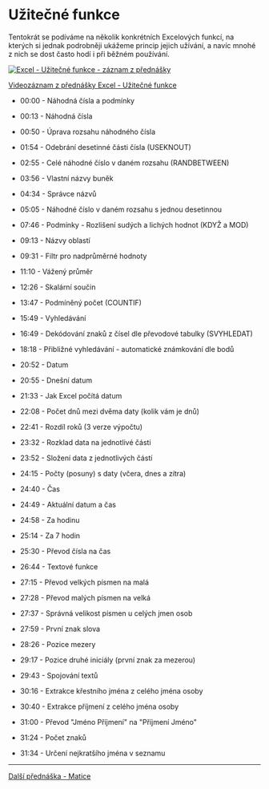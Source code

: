 # Užitečné funkce

Tentokrát se podíváme na několik konkrétních Excelových funkcí, na kterých si jednak podrobněji ukážeme princip jejich užívání, a navíc mnohé z nich se dost často hodí i při běžném používání.

[![Excel - Užitečné funkce - záznam z přednášky](https://img.youtube.com/vi/pke0GHYRfMQ/0.jpg)](https://youtu.be/pke0GHYRfMQ)

[Videozáznam z přednášky Excel - Užitečné funkce](https://youtu.be/pke0GHYRfMQ)

* 00:00 - Náhodná čísla a podmínky
* 00:13 - Náhodná čísla
* 00:50 - Úprava rozsahu náhodného čísla
* 01:54 - Odebrání desetinné části čísla (USEKNOUT)
* 02:55 - Celé náhodné číslo v daném rozsahu (RANDBETWEEN)
* 03:56 - Vlastní názvy buněk
* 04:34 - Správce názvů
* 05:05 - Náhodné číslo v daném rozsahu s jednou desetinnou
* 07:46 - Podmínky - Rozlišení sudých a lichých hodnot (KDYŽ a MOD)
* 09:13 - Názvy oblastí
* 09:31 - Filtr pro nadprůměrné hodnoty
* 11:10 - Vážený průměr
* 12:26 - Skalární součin
* 13:47 - Podmíněný počet (COUNTIF)

* 15:49 - Vyhledávání
* 16:49 - Dekódování znaků z čísel dle převodové tabulky (SVYHLEDAT)
* 18:18 - Přibližné vyhledávání - automatické známkování dle bodů

* 20:52 - Datum
* 20:55 - Dnešní datum
* 21:33 - Jak Excel počítá datum
* 22:08 - Počet dnů mezi dvěma daty (kolik vám je dnů)
* 22:41 - Rozdíl roků (3 verze výpočtu)
* 23:32 - Rozklad data na jednotlivé části
* 23:52 - Složení data z jednotlivých částí
* 24:15 - Počty (posuny) s daty (včera, dnes a zítra)
* 24:40 - Čas
* 24:49 - Aktuální datum a čas
* 24:58 - Za hodinu
* 25:14 - Za 7 hodin
* 25:30 - Převod čísla na čas

* 26:44 - Textové funkce
* 27:15 - Převod velkých písmen na malá
* 27:28 - Převod malých písmen na velká
* 27:37 - Správná velikost písmen u celých jmen osob
* 27:59 - První znak slova
* 28:26 - Pozice mezery
* 29:17 - Pozice druhé iniciály (první znak za mezerou)
* 29:43 - Spojování textů
* 30:16 - Extrakce křestního jména z celého jména osoby
* 30:40 - Extrakce příjmení z celého jména osoby
* 31:00 - Převod "Jméno Příjmení" na "Příjmení Jméno"
* 31:24 - Počet znaků
* 31:34 - Určení nejkratšího jména v seznamu

---

[Další přednáška - Matice](https://github.com/PetrVobornik/prednasky/tree/master/Excel/05-Matice)
